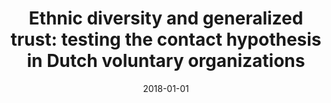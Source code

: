 ---
title: "Ethnic diversity and generalized trust: testing the contact
hypothesis in Dutch voluntary organizations"
collection: publications
permalink: /publications/NVSQ
date: 2018-01-01
venue: 'Nonprofit and Voluntary Sector Quarterly'
link: 'https://doi.org/10.1177/0899764018764328'
citation: 'Achbari, W., M. Gesthuizen, and J. Holm. 2018. &quot;Ethnic diversity and generalized trust: testing the contact hypothesis in Dutch voluntary organizations.&quot; <i>Nonprofit and Voluntary Sector Quarterly</i> 47(4):813-835. doi:10.1177/0899764018764328'
---